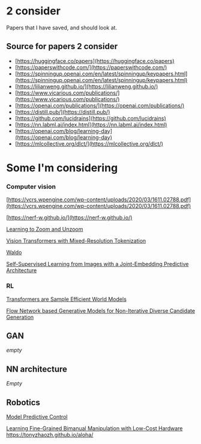 # 2 consider
Papers that I have saved, and should look at.

## Source for papers 2 consider
- [https://huggingface.co/papers](https://huggingface.co/papers)
- [https://paperswithcode.com/](https://paperswithcode.com/)
- [https://spinningup.openai.com/en/latest/spinningup/keypapers.html](https://spinningup.openai.com/en/latest/spinningup/keypapers.html)
- [https://lilianweng.github.io/](https://lilianweng.github.io/)
- [https://www.vicarious.com/publications/](https://www.vicarious.com/publications/)
- [https://openai.com/publications/](https://openai.com/publications/)
- [https://distill.pub/](https://distill.pub/)
- [https://github.com/lucidrains](https://github.com/lucidrains)
- [https://nn.labml.ai/index.html](https://nn.labml.ai/index.html)
- [https://openai.com/blog/learning-day](https://openai.com/blog/learning-day)
- [https://mlcollective.org/dlct/](https://mlcollective.org/dlct/)

# Some I'm considering

### Computer vision
[https://vcrs.wpengine.com/wp-content/uploads/2020/03/1611.02788.pdf](https://vcrs.wpengine.com/wp-content/uploads/2020/03/1611.02788.pdf)

[https://nerf-w.github.io/](https://nerf-w.github.io/)

[Learning to Zoom and Unzoom](https://arxiv.org/pdf/2303.15390.pdf)

[Vision Transformers with Mixed-Resolution Tokenization ](https://arxiv.org/abs/2304.00287)

[Waldo](https://arxiv.org/pdf/2211.14308.pdf)

[Self-Supervised Learning from Images with a Joint-Embedding Predictive Architecture](https://arxiv.org/pdf/2301.08243.pdf)

### RL 
[Transformers are Sample Efficient World Models](https://arxiv.org/pdf/2209.00588.pdf)

[Flow Network based Generative Models for Non-Iterative Diverse Candidate Generation](https://arxiv.org/pdf/2106.04399.pdf)

## GAN
*empty*

## NN architecture
*Empty*

## Robotics
[Model Predictive Control](https://folk.ntnu.no/skoge/vgprosessregulering/papers-pensum/seborg-c20ModelPredictiveControl.pdf)

[Learning Fine-Grained Bimanual Manipulation with Low-Cost Hardware](https://tonyzhaozh.github.io/aloha/aloha.pdf)
https://tonyzhaozh.github.io/aloha/



